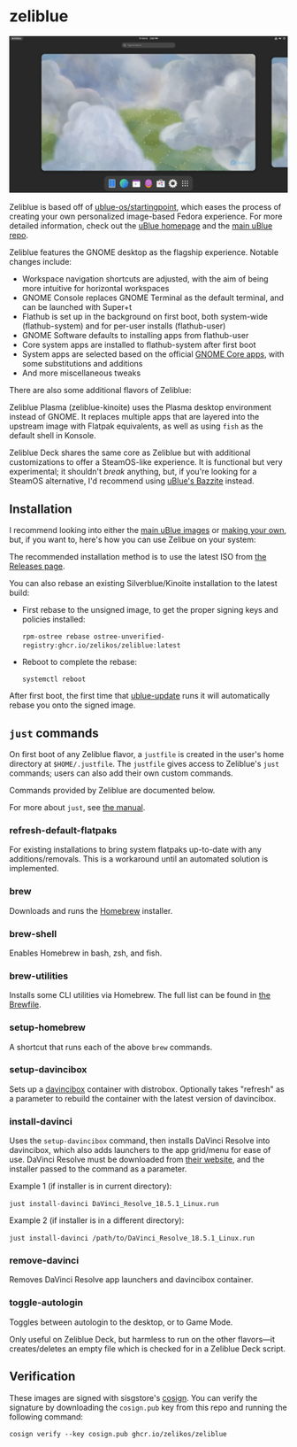 # zeliblue

![Zeliblue Desktop](/repo_content/desktop1.webp?raw=true)

Zeliblue is based off of [ublue-os/startingpoint](https://github.com/ublue-os/startingpoint), which eases the process of creating your own personalized image-based Fedora experience. For more detailed information, check out the [uBlue homepage](https://universal-blue.org/) and the [main uBlue repo](https://github.com/ublue-os/main/).

Zeliblue features the GNOME desktop as the flagship experience. Notable changes include:

- Workspace navigation shortcuts are adjusted, with the aim of being more intuitive for horizontal workspaces
- GNOME Console replaces GNOME Terminal as the default terminal, and can be launched with Super+t
- Flathub is set up in the background on first boot, both system-wide (flathub-system) and for per-user installs (flathub-user)
- GNOME Software defaults to installing apps from flathub-user
- Core system apps are installed to flathub-system after first boot
- System apps are selected based on the official [GNOME Core apps](https://apps.gnome.org/), with some substitutions and additions
- And more miscellaneous tweaks

There are also some additional flavors of Zeliblue:

Zeliblue Plasma (zeliblue-kinoite) uses the Plasma desktop environment instead of GNOME. It replaces multiple apps that are layered into the upstream image with Flatpak equivalents, as well as using `fish` as the default shell in Konsole.

Zeliblue Deck shares the same core as Zeliblue but with additional customizations to offer a SteamOS-like experience. It is functional but very experimental; it shouldn't *break* anything, but, if you're looking for a SteamOS alternative, I'd recommend using [uBlue's Bazzite](https://github.com/ublue-os/bazzite) instead.

## Installation

I recommend looking into either the [main uBlue images](https://universal-blue.org/images/) or [making your own](https://universal-blue.org/tinker/make-your-own/), but, if you want to, here's how you can use Zelibue on your system:

The recommended installation method is to use the latest ISO from [the Releases page](https://github.com/zelikos/zeliblue/releases/tag/auto-iso).

You can also rebase an existing Silverblue/Kinoite installation to the latest build:

- First rebase to the unsigned image, to get the proper signing keys and policies installed:
  ```
  rpm-ostree rebase ostree-unverified-registry:ghcr.io/zelikos/zeliblue:latest
  ```
- Reboot to complete the rebase:
  ```
  systemctl reboot
  ```

After first boot, the first time that [ublue-update]() runs it will automatically rebase you onto the signed image.

## `just` commands

On first boot of any Zeliblue flavor, a `justfile` is created in the user's home directory at `$HOME/.justfile`. The `justfile` gives access to Zeliblue's `just` commands; users can also add their own custom commands.

Commands provided by Zeliblue are documented below.

For more about `just`, see [the manual](https://just.systems/man/en/).

### refresh-default-flatpaks

For existing installations to bring system flatpaks up-to-date with any additions/removals. This is a workaround until an automated solution is implemented.

### brew

Downloads and runs the [Homebrew](https://brew.sh/) installer.

### brew-shell

Enables Homebrew in bash, zsh, and fish.

### brew-utilities

Installs some CLI utilities via Homebrew. The full list can be found in [the Brewfile](/config/files/shared/share/zeliblue/Brewfile).

### setup-homebrew

A shortcut that runs each of the above `brew` commands.

### setup-davincibox

Sets up a [davincibox](https://github.com/zelikos/davincibox) container with distrobox. Optionally takes "refresh" as a parameter to rebuild the container with the latest version of davincibox.

### install-davinci

Uses the `setup-davincibox` command, then installs DaVinci Resolve into davincibox, which also adds launchers to the app grid/menu for ease of use. DaVinci Resolve must be downloaded from [their website](https://www.blackmagicdesign.com/products/davinciresolve), and the installer passed to the command as a parameter.

Example 1 (if installer is in current directory):

`just install-davinci DaVinci_Resolve_18.5.1_Linux.run`

Example 2 (if installer is in a different directory):

`just install-davinci /path/to/DaVinci_Resolve_18.5.1_Linux.run`

### remove-davinci

Removes DaVinci Resolve app launchers and davincibox container.

### toggle-autologin

Toggles between autologin to the desktop, or to Game Mode.

Only useful on Zeliblue Deck, but harmless to run on the other flavors—it creates/deletes an empty file which is checked for in a Zeliblue Deck script.


## Verification

These images are signed with sisgstore's [cosign](https://docs.sigstore.dev/cosign/overview/). You can verify the signature by downloading the `cosign.pub` key from this repo and running the following command:

    cosign verify --key cosign.pub ghcr.io/zelikos/zeliblue
